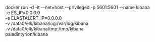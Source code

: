 docker run -d -it --net=host --privileged -p 5601:5601 --name kibana \
  -e ES_IP=0.0.0.0 \
  -e ELASTALERT_IP=0.0.0.0 \
  -v /data0/elk/kibana/log:/var/log/kibana \
  -v /data0/elk/kibana/tmp:/tmp/kibana \
  paladintyrion/kibana

